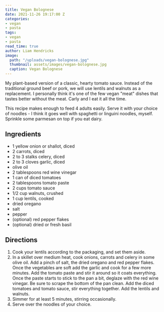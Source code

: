 ```yaml
---
title: Vegan Bolognese
date: 2021-11-26 19:17:00 Z
categories:
- vegan
- pasta
tags:
- vegan
- pasta
read_time: true
author: Liam Hendricks
image:
  path: "/uploads/vegan-bolognese.jpg"
  thumbnail: assets/images/vegan-bolognese.jpg
  caption: Vegan Bolognese
---
```


My plant-based version of a classic, hearty tomato sauce. Instead of the traditional ground beef or pork, we will use lentils and walnuts as a replacement. I personally think it's one of the few vegan "meat" dishes that tastes better without the meat. Carly and I eat it all the time.

This recipe makes enough to feed 4 adults easily. Serve it with your choice of noodles - I think it goes well with spaghetti or linguini noodles, myself. Sprinkle some parmesan on top if you eat dairy.

## Ingredients

* 1 yellow onion or shallot, diced
* 2 carrots, diced
* 2 to 3 stalks celery, diced
* 2 to 3 cloves garlic, diced
* olive oil
* 2 tablespoons red wine vinegar
* 1 can of diced tomatoes
* 2 tablespoons tomato paste
* 2 cups tomato sauce
* 1/2 cup walnuts, crushed
* 1 cup lentils, cooked
* dried oregano
* salt
* pepper
* (optional) red pepper flakes
* (optional) dried or fresh basil

## Directions

1. Cook your lentils according to the packaging, and set them aside.
2. In a skillet over medium heat, cook onions, carrots and celery in some olive oil. Add a pinch of salt, the dried oregano and red pepper flakes. Once the vegetables are soft add the garlic and cook for a few more minutes. Add the tomato paste and stir it around so it coats everything. Once the paste starts to stick to the pan a bit, deglaze with the red wine vinegar. Be sure to scrape the bottom of the pan clean. Add the diced tomatoes and tomato sauce, stir everything together. Add the lentils and walnuts.
3. Simmer for at least 5 minutes, stirring occasionally.
4. Serve over the noodles of your choice.
